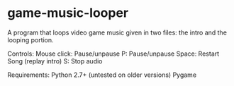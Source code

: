 game-music-looper
====================

A program that loops video game music given in two files: the intro and the looping portion.

Controls:
Mouse click: Pause/unpause
P: Pause/unpause
Space: Restart Song (replay intro)
S: Stop audio

Requirements:
Python 2.7+ (untested on older versions)
Pygame